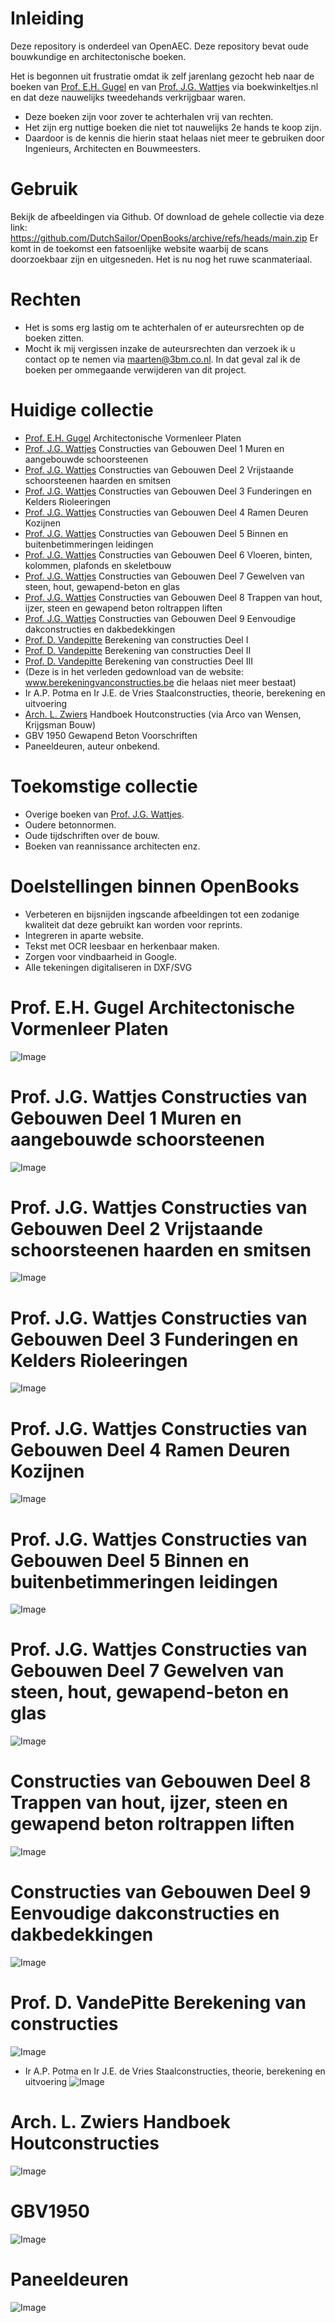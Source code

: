 # Inleiding

Deze repository is onderdeel van OpenAEC. Deze repository bevat oude bouwkundige en architectonische boeken.

Het is begonnen uit frustratie omdat ik zelf jarenlang gezocht heb naar de boeken van [Prof. E.H. Gugel](https://nl.wikipedia.org/wiki/Eugen_Gugel) en van [Prof. J.G. Wattjes](https://nl.wikipedia.org/wiki/J.G._Wattjes) via boekwinkeltjes.nl en dat deze nauwelijks tweedehands verkrijgbaar waren.

* Deze boeken zijn voor zover te achterhalen vrij van rechten. 
* Het zijn erg nuttige boeken die niet tot nauwelijks 2e hands te koop zijn.
* Daardoor is de kennis die hierin staat helaas niet meer te gebruiken door Ingenieurs, Architecten en Bouwmeesters. 

# Gebruik
Bekijk de afbeeldingen via Github. Of download de gehele collectie via deze link: https://github.com/DutchSailor/OpenBooks/archive/refs/heads/main.zip
Er komt in de toekomst een fatsoenlijke website waarbij de scans doorzoekbaar zijn en uitgesneden. Het is nu nog het ruwe scanmateriaal.

# Rechten
* Het is soms erg lastig om te achterhalen of er auteursrechten op de boeken zitten.
* Mocht ik mij vergissen inzake de auteursrechten dan verzoek ik u contact op te nemen via maarten@3bm.co.nl. In dat geval zal ik de boeken per ommegaande verwijderen van dit project.

# Huidige collectie
* [Prof. E.H. Gugel](https://nl.wikipedia.org/wiki/Eugen_Gugel) Architectonische Vormenleer Platen
* [Prof. J.G. Wattjes](https://nl.wikipedia.org/wiki/J.G._Wattjes) Constructies van Gebouwen Deel 1 Muren en aangebouwde schoorsteenen
* [Prof. J.G. Wattjes](https://nl.wikipedia.org/wiki/J.G._Wattjes) Constructies van Gebouwen Deel 2 Vrijstaande schoorsteenen haarden en smitsen
* [Prof. J.G. Wattjes](https://nl.wikipedia.org/wiki/J.G._Wattjes) Constructies van Gebouwen Deel 3 Funderingen en Kelders Rioleeringen
* [Prof. J.G. Wattjes](https://nl.wikipedia.org/wiki/J.G._Wattjes) Constructies van Gebouwen Deel 4 Ramen Deuren Kozijnen
* [Prof. J.G. Wattjes](https://nl.wikipedia.org/wiki/J.G._Wattjes) Constructies van Gebouwen Deel 5 Binnen en buitenbetimmeringen leidingen
* [Prof. J.G. Wattjes](https://nl.wikipedia.org/wiki/J.G._Wattjes) Constructies van Gebouwen Deel 6 Vloeren, binten, kolommen, plafonds en skeletbouw
* [Prof. J.G. Wattjes](https://nl.wikipedia.org/wiki/J.G._Wattjes) Constructies van Gebouwen Deel 7 Gewelven van steen, hout, gewapend-beton en glas
* [Prof. J.G. Wattjes](https://nl.wikipedia.org/wiki/J.G._Wattjes) Constructies van Gebouwen Deel 8 Trappen van hout, ijzer, steen en gewapend beton roltrappen liften
* [Prof. J.G. Wattjes](https://nl.wikipedia.org/wiki/J.G._Wattjes) Constructies van Gebouwen Deel 9 Eenvoudige dakconstructies en dakbedekkingen
* [Prof. D. Vandepitte](https://nl.wikipedia.org/wiki/Dani%C3%ABl_Vandepitte) Berekening van constructies Deel I
* [Prof. D. Vandepitte](https://nl.wikipedia.org/wiki/Dani%C3%ABl_Vandepitte) Berekening van constructies Deel II
* [Prof. D. Vandepitte](https://nl.wikipedia.org/wiki/Dani%C3%ABl_Vandepitte) Berekening van constructies Deel III
* (Deze is in het verleden gedownload van de website: www.berekeningvanconstructies.be die helaas niet meer bestaat)
* Ir A.P. Potma en Ir J.E. de Vries Staalconstructies, theorie, berekening en uitvoering
* [Arch. L. Zwiers](https://nl.wikipedia.org/wiki/Lambertus_Zwiers) Handboek Houtconstructies (via Arco van Wensen, Krijgsman Bouw)
* GBV 1950 Gewapend Beton Voorschriften
* Paneeldeuren, auteur onbekend.

# Toekomstige collectie
* Overige boeken van [Prof. J.G. Wattjes](https://nl.wikipedia.org/wiki/J.G._Wattjes).
* Oudere betonnormen.
* Oude tijdschriften over de bouw.
* Boeken van reannissance architecten enz.

# Doelstellingen binnen OpenBooks
* Verbeteren en bijsnijden ingscande afbeeldingen tot een zodanige kwaliteit dat deze gebruikt kan worden voor reprints. 
* Integreren in aparte website.
* Tekst met OCR leesbaar en herkenbaar maken.
* Zorgen voor vindbaarheid in Google.
* Alle tekeningen digitaliseren in DXF/SVG

# Prof. E.H. Gugel Architectonische Vormenleer Platen
![Image](OpeningImage.JPG)

# Prof. J.G. Wattjes Constructies van Gebouwen Deel 1 Muren en aangebouwde schoorsteenen
![Image](OpeningImageWattjes1.JPG)

# Prof. J.G. Wattjes Constructies van Gebouwen Deel 2 Vrijstaande schoorsteenen haarden en smitsen
![Image](OpeningImage2.JPG)

# Prof. J.G. Wattjes Constructies van Gebouwen Deel 3 Funderingen en Kelders Rioleeringen
![Image](OpeningImageWattjes3.JPG)

# Prof. J.G. Wattjes Constructies van Gebouwen Deel 4 Ramen Deuren Kozijnen
![Image](OpeningImageWattjes4.jpg)

# Prof. J.G. Wattjes Constructies van Gebouwen Deel 5 Binnen en buitenbetimmeringen leidingen
![Image](OpeningImageWattjes5.jpg)

# Prof. J.G. Wattjes Constructies van Gebouwen Deel 7 Gewelven van steen, hout, gewapend-beton en glas
![Image](OpeningImageWattjes7.jpg)

# Constructies van Gebouwen Deel 8 Trappen van hout, ijzer, steen en gewapend beton roltrappen liften
![Image](OpeningImageWattjes8.jpg)

# Constructies van Gebouwen Deel 9 Eenvoudige dakconstructies en dakbedekkingen
![Image](OpeningImageWattjes9.jpg)

# Prof. D. VandePitte Berekening van constructies 
![Image](OpeningImagePitte.jpg)

* Ir A.P. Potma en Ir J.E. de Vries Staalconstructies, theorie, berekening en uitvoering
![Image](OpeningImagePotma.jpg)

# Arch. L. Zwiers Handboek Houtconstructies
![Image](OpeningImageZwiers.png)

# GBV1950
![Image](OpeningImage3.JPG)

# Paneeldeuren
![Image](OpeningImagePaneeldeur.png)
